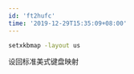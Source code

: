 ```yaml
---
id: 'ft2hufc'
time: '2019-12-29T15:35:09+08:00'
---
```


```bash
setxkbmap -layout us
```
设回标准美式键盘映射